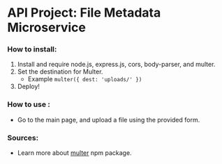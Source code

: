 
# API Project: File Metadata Microservice

###    How to install:
1. Install and require node.js, express.js, cors, body-parser, and multer.
2. Set the destination for Multer.
    - Example ` multer({ dest: 'uploads/' }) `
3. Deploy!

### How to use :
* Go to the main page, and upload a file using the provided form.

### Sources:
* Learn more about [multer](https://www.npmjs.com/package/multer) npm package.